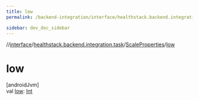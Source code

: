 ```yaml
---
title: low
permalink: /backend-integration/interface/healthstack.backend.integration.task/-scale-properties/low.html

sidebar: dev_doc_sidebar
---
```

//[interface](../../../index.html)/[healthstack.backend.integration.task](../index.html)/[ScaleProperties](index.html)/[low](low.html)



# low



[androidJvm]\
val [low](low.html): [Int](https://kotlinlang.org/api/latest/jvm/stdlib/kotlin/-int/index.html)




